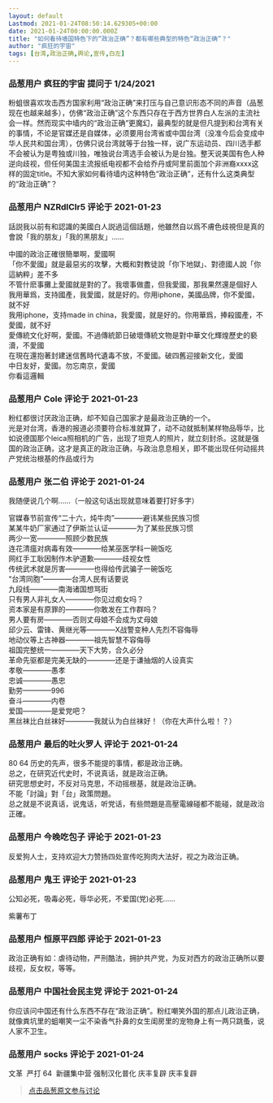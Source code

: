 ```yaml
---
layout: default
Lastmod: 2021-01-24T08:50:14.629305+00:00
date: 2021-01-24T00:00:00.000Z
title: "如何看待墙国特色下的“政治正确”？都有哪些典型的特色“政治正确”？"
author: "疯狂的宇宙"
tags: [台湾,政治正确,舆论,宣传,白左]
---
```



### 品葱用户 **疯狂的宇宙** 提问于 1/24/2021
    
粉蛆很喜欢攻击西方国家利用“政治正确”来打压与自己意识形态不同的声音（品葱现在也越来越多），仿佛“政治正确”这个东西只存在于西方世界白人左派的主流社会一样。然而现实中墙内的“政治正确”更魔幻，最典型的就是但凡提到和台湾有关的事情，不论是官媒还是自媒体，必须要用台湾省或中国台湾（没准今后会变成中华人民共和国台湾），仿佛只说台湾就等于台独一样，说广东运动员、四川选手都不会被认为是粤独或川独，唯独说台湾选手会被认为是台独。整天说美国有色人种逆向歧视，但任何美国主流报纸电视都不会给乔丹或阿里前面加个非洲裔xxxx这样的固定title。不知大家如何看待墙内这种特色“政治正确”，还有什么这类典型的“政治正确”？
    
                

### 品葱用户 **NZRdlClr5** 评论于 2021-01-23
        
話説我以前有和認識的美國白人説過這個話題，他雖然自以爲不膚色歧視但是真的會說「我的朋友」「我的黑朋友」……  
  
中國的政治正確很簡單啊，愛國啊  
「你不愛國」就是最惡劣的攻擊，大概和對教徒說「你下地獄」、對德國人說「你這納粹」差不多  
不管什麽事攤上愛國就是對的了。我壞事做盡，但我愛國，那我果然還是個好人  
我用華爲，支持國產，我愛國，就是好的。你用iphone，美國品牌，你不愛國，就不好  
我用iphone，支持made in china，我愛國，就是好的。你用華爲，捧殺國產，不愛國，就不好  
愛傳統文化好啊，愛國。不過傳統節日破壞傳統文物是對中華文化輝煌歷史的褻瀆，不愛國  
在現在還抱著封建迷信舊時代遺毒不放，不愛國。破四舊迎接新文化，愛國  
中日友好，愛國。勿忘南京，愛國  
你看這邏輯
        
                

### 品葱用户 **Cole** 评论于 2021-01-23
        
粉红都很讨厌政治正确，却不知自己国家才是最政治正确的一个。  
光是对台湾，香港的报道必须要符合标准就算了，动不动就抵制某样物品辱华，比如说德国那个leica照相机的广告，出现了坦克人的照片，就立刻封杀。这就是强国的政治正确，这才是真正的政治正确，与政治息息相关，即不能出现任何动摇共产党统治根基的作品或行为
        
                

### 品葱用户 **张二伯** 评论于 2021-01-24
        
我随便说几个啊……（一般这句话出现就意味着要打好多字）  
  
官媒春节前宣传“二十六，炖牛肉”————避讳某些民族习惯  
某某牛奶厂家通过了伊斯兰认证————为了某些民族习惯  
两少一宽————照顾少数民族  
连花清瘟对病毒有效————给某巫医学科一碗饭吃  
网红手工耿因制作木驴道歉————歧视女性  
传统武术就是厉害————也得给传武骗子一碗饭吃  
“台湾同胞”————台湾人民有话要说  
九段线————南海诸国想骂街  
只有男人非礼女人————你见过痴女吗？  
资本家是有原罪的————你敢发在工作群吗？  
男人要有房————否则丈母娘不会成为丈母娘  
邱少云、雷锋、黄继光等————X战警变种人先烈不容侮辱  
地动仪等上古神器————祖先智慧不容侮辱  
祖国完整统一————天下大势，合久必分  
革命先驱都是完美无缺的————还是于谦抽烟的人设真实  
孝敬————愚孝  
忠诚————愚忠  
勤劳————996  
奋斗————内卷  
爱国————是爱党吧？  
黑丝袜比白丝袜好————我就认为白丝袜好！（你在大声什么啦！？）
        
                

### 品葱用户 **最后的吐火罗人** 评论于 2021-01-24
        
80 64 历史的先声，很多不能提的事情，都是政治正确。  
总之，在研究近代史时，不说真话，就是政治正确。  
研究思想史时，不反对马克思，不动摇根基，就是政治正确。  
不能「討論」對「台」政策問題。  
总之就是不说真话，说鬼话，听党话，有些問題是高壓電線碰都不能碰，就是政治正確。
        
                

### 品葱用户 **今晚吃包子** 评论于 2021-01-23
        
反爱狗人士，支持欢迎大力赞扬四处宣传吃狗肉大法好，视之为政治正确。
        
                

### 品葱用户 **鬼王** 评论于 2021-01-23
        
公知必死，吸毒必死，辱华必死，不爱国(党)必死……  
  
紫薯布丁
        
                

### 品葱用户 **恒原平四郎** 评论于 2021-01-23
        
政治正确有如：虐待动物，严刑酷法，拥护共产党，为反对西方的政治正确所以要歧视，反女权，等等。
        
                

### 品葱用户 **中国社会民主党** 评论于 2021-01-24
        
你应该问中国还有什么东西不存在“政治正确”。粉红嘲笑外国的那点儿政治正确，就像粪坑里的蛆嘲笑一尘不染香气扑鼻的女生闺房里的宠物身上有一两只跳蚤，说人家不卫生。
        
                

### 品葱用户 **socks** 评论于 2021-01-24
        
文革  严打 64  新疆集中营 强制汉化普化 庆丰复辟 庆丰复辟
        
                





> [点击品葱原文参与讨论](https://pincong.rocks/question/35805)

